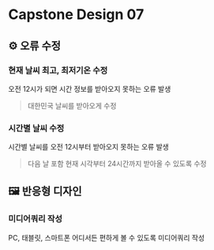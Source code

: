 # Capstone Design 07

## ⚙️ 오류 수정
### 현재 날씨 최고, 최저기온 수정
오전 12시가 되면 시간 정보를 받아오지 못하는 오류 발생
> 대한민국 날씨를 받아오게 수정

### 시간별 날씨 수정
시간별 날씨를 오전 12시부터 받아오지 못하는 오류 발생
> 다음 날 포함 현재 시각부터 24시간까지 받아올 수 있도록 수정

## 🖼 반응형 디자인
### 미디어쿼리 작성
PC, 태블릿, 스마트폰 어디서든 편하게 볼 수 있도록 미디어쿼리 작성
